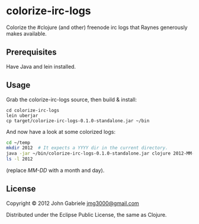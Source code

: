 # colorize-irc-logs

Colorize the #clojure (and other) freenode irc logs that Raynes
generously makes available.


## Prerequisites

Have Java and lein installed.


## Usage

Grab the colorize-irc-logs source, then build & install:

    cd colorize-irc-logs
    lein uberjar
    cp target/colorize-irc-logs-0.1.0-standalone.jar ~/bin

And now have a look at some colorized logs:

```bash
cd ~/temp
mkdir 2012  # It expects a YYYY dir in the current directory.
java -jar ~/bin/colorize-irc-logs-0.1.0-standalone.jar clojure 2012-MM-DD
ls -l 2012
```

(replace *MM-DD* with a month and day).



## License

Copyright © 2012 John Gabriele <jmg3000@gmail.com>

Distributed under the Eclipse Public License, the same as Clojure.
